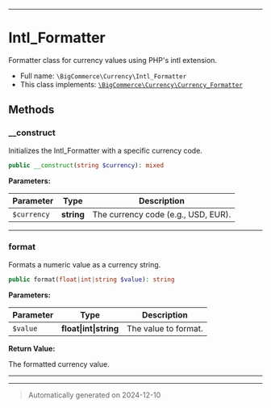 ***

# Intl_Formatter

Formatter class for currency values using PHP's intl extension.



* Full name: `\BigCommerce\Currency\Intl_Formatter`
* This class implements:
[`\BigCommerce\Currency\Currency_Formatter`](./Currency_Formatter.md)




## Methods


### __construct

Initializes the Intl_Formatter with a specific currency code.

```php
public __construct(string $currency): mixed
```








**Parameters:**

| Parameter | Type | Description |
|-----------|------|-------------|
| `$currency` | **string** | The currency code (e.g., USD, EUR). |





***

### format

Formats a numeric value as a currency string.

```php
public format(float|int|string $value): string
```








**Parameters:**

| Parameter | Type | Description |
|-----------|------|-------------|
| `$value` | **float&#124;int&#124;string** | The value to format. |


**Return Value:**

The formatted currency value.




***


***
> Automatically generated on 2024-12-10
